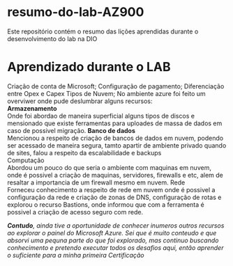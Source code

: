 # resumo-do-lab-AZ900
Este repositório contém o resumo das lições aprendidas durante o desenvolvimento do lab na DIO

#  Aprendizado durante o LAB
Criação de conta de Microsoft;
Configuração de pagamento;
Diferenciação entre Opex e Capex
Tipos de Nuvem;
No ambiente azure foi feito um overviwer onde pude deslumbrar alguns recursos:<br>
<b>Armazenamento</b><br> Onde foi abordao de maneira superficial alguns tipos de discos e mensionado que existe ferramentas para uploades de massa de dados em caso de possivel migração.
<b>Banco de dados</b><br> Mencionou a respeito de criação de bancos de dados em nuvem, podendo ser acessado de maneira segura,  tamto apartir de ambiente privado quando de sites, falou a respeito da escalabilidade e backups
<br>Computação</b><br> Abordou um pouco do que seria o ambiente com maquinas em nuvem, onde é possivel a criação de maquinas, servidores, firewalls e etc, alem de resaltar a importancia de um firewall mesmo em nuvem.
</b>Rede</b><br> Forneceu conhecimento a respeito de rede em nuvem onde é possivel a configuração da rede e criação de zonas de DNS, configuração de rotas e explorou o recurso Bastions, onde informou que com a ferramenta é possivel a criação de acesso seguro com rede.

<i><b>Contudo</b>, ainda tive a oportunidade de conhecer inumeros outros recursos ao explorar o painel do Microsoft Azure.
Sei que é muito conteudo e que absorvi uma pequna parte do que foi explorado, mas continuo buscando conhecimento e pretendo executar todos os desafios aqui, então aprender o suficiente para a minha primeira Certificação</i>


